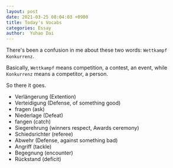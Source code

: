 ```yaml
---
layout: post
date: 2021-03-25 08:04:03 +0900
title: Today's Vocabs
categories: Essay
author:  Yuhao Dai
---
```


There's been a confusion in me about these two words: `Wettkampf` `Konkurrenz`.

Basically, `Wettkampf` means competition, a contest, an event, while `Konkurrenz` means a competitor, a person.

So there it goes.

* Verlängerung (Extention)
* Verteidigung (Defense, of something good)
* fragen (ask)
* Niederlage (Defeat)
* fangen (catch)
* Siegerehrung (winners respect, Awards ceremony)
* Schiedsrichter (referee)
* Abwehr (Defense, against something bad)
* Angriff (tackle)
* Begegnung (encounter)
* Rückstand (deficit)
